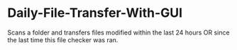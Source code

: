 # Daily-File-Transfer-With-GUI
Scans a folder and transfers files modified within the last 24 hours OR since the last time this file checker was ran.
